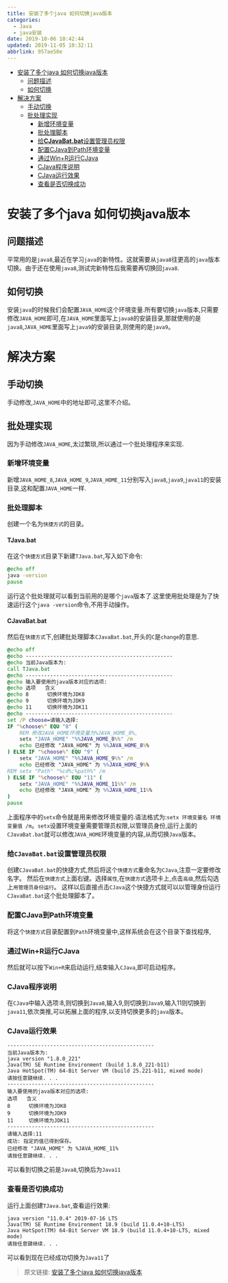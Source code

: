 ```yaml
---
title: 安装了多个java 如何切换java版本
categories: 
  - Java
  - java安装
date: 2019-10-06 10:42:44
updated: 2019-11-05 10:32:11
abbrlink: 957ae50e
---
```

- [安装了多个java 如何切换java版本](/blog/957ae50e/#安装了多个java-如何切换java版本)
    - [问题描述](/blog/957ae50e/#问题描述)
    - [如何切换](/blog/957ae50e/#如何切换)
- [解决方案](/blog/957ae50e/#解决方案)
    - [手动切换](/blog/957ae50e/#手动切换)
    - [批处理实现](/blog/957ae50e/#批处理实现)
        - [新增环境变量](/blog/957ae50e/#新增环境变量)
        - [批处理脚本](/blog/957ae50e/#批处理脚本)
        - [给**CJavaBat.bat**设置管理员权限](/blog/957ae50e/#给CJavaBat-bat设置管理员权限)
        - [配置CJava到Path环境变量](/blog/957ae50e/#配置CJava到Path环境变量)
        - [通过Win+R运行CJava](/blog/957ae50e/#通过Win-R运行CJava)
        - [CJava程序说明](/blog/957ae50e/#CJava程序说明)
        - [CJava运行效果](/blog/957ae50e/#CJava运行效果)
        - [查看是否切换成功](/blog/957ae50e/#查看是否切换成功)

<!--more-->
<script src="https://cdn.bootcss.com/jquery/3.4.0/jquery.slim.min.js"></script>
<script>$(document).ready(function () {$(".post-body > ul:nth-child(1)").hide();});</script>

<!--end-->
# 安装了多个java 如何切换java版本 #
## 问题描述 ##
平常用的是`java8`,最近在学习`java`的新特性。这就需要从`java8`往更高的`java`版本切换。由于还在使用`java8`,测试完新特性后我需要再切换回`java8`.
## 如何切换 ##
安装`java`的时候我们会配置`JAVA_HOME`这个环境变量.所有要切换`java`版本,只需要修改`JAVA_HOME`即可,在`JAVA_HOME`里面写上`java8`的安装目录,那就使用的是`java8`,`JAVA_HOME`里面写上`java9`的安装目录,则使用的是`java9`。
# 解决方案 #
## 手动切换 ##
手动修改,`JAVA_HOME`中的地址即可,这里不介绍。
## 批处理实现 ##
因为手动修改`JAVA_HOME`,太过繁琐,所以通过一个批处理程序来实现.
### 新增环境变量 ###
新增`JAVA_HOME_8`,`JAVA_HOME_9`,`JAVA_HOME_11`分别写入`java8`,`java9`,`java11`的安装目录,这和配置`JAVA_HOME`一样.
### 批处理脚本 ###
创建一个名为`快捷方式`的目录。
#### TJava.bat ####
在这个`快捷方式`目录下新建`TJava.bat`,写入如下命令:
```bat
@echo off
java -version
pause
```
运行这个批处理就可以看到当前用的是哪个`java`版本了.这里使用批处理是为了快速运行这个`java -version`命令,不用手动操作。
#### CJavaBat.bat ####
然后在`快捷方式`下,创建批处理脚本`CJavaBat.bat`,开头的`C`是`change`的意思.
```bat
@echo off
@echo ------------------------------------------------
@echo 当前Java版本为:
call TJava.bat
@echo ------------------------------------------------
@echo 输入要使用的java版本对应的选项:
@echo 选项   含义
@echo 8      切换环境为JDK8
@echo 9      切换环境为JDK9
@echo 11     切换环境为JDK11
@echo ------------------------------------------------
set /P choose=请输入选择:
IF "%choose%" EQU "8" (
    REM 修改JAVA_HOME环境变量为%JAVA_HOME_8%,
    setx "JAVA_HOME" "%%JAVA_HOME_8%%" /m
    echo 已经修改 "JAVA_HOME" 为 %%JAVA_HOME_8%%
) ELSE IF "%choose%" EQU "9" (
    setx "JAVA_HOME" "%%JAVA_HOME_9%%" /m
    echo 已经修改 "JAVA_HOME" 为 %%JAVA_HOME_9%%
REM setx "Path" "%cd%;%path%" /m
) ELSE IF "%choose%" EQU "11" (
    setx "JAVA_HOME" "%%JAVA_HOME_11%%" /m
    echo 已经修改 "JAVA_HOME" 为 %%JAVA_HOME_11%%
)
pause
```
上面程序中的`setx`命令就是用来修改环境变量的.语法格式为:`setx 环境变量名 环境变量值 /m`。`setx`设置环境变量需要管理员权限,以管理员身份,运行上面的`CJavaBat.bat`就可以修改`JAVA_HOME`环境变量的内容,从而切换`Java`版本。
### 给`CJavaBat.bat`设置管理员权限 ###
创建`CJavaBat.bat`的快捷方式,然后将这个`快捷方式`重命名为`CJava`,注意一定要修改名字。
然后在`快捷方式`上面右键。选择`属性`,在`快捷方式`选项卡上,点击`高级`,然后勾选上`用管理员身份运行`。
这样以后直接点击`CJava`这个快捷方式就可以以管理身份运行`CJavaBat.bat`这个批处理脚本了。
### 配置CJava到Path环境变量 ###
将这个`快捷方式`目录配置到`Path`环境变量中,这样系统会在这个目录下查找程序,
### 通过Win+R运行CJava ###
然后就可以按下`Win+R`来启动运行,结束输入`CJava`,即可启动程序。
### CJava程序说明 ###
在`CJava`中输入选项:8,则切换到`Java8`,输入9,则切换到`Java9`,输入11则切换到`java11`,依次类推,可以拓展上面的程序,以支持切换更多的`java`版本。
### CJava运行效果 ###
```
------------------------------------------------
当前Java版本为:
java version "1.8.0_221"
Java(TM) SE Runtime Environment (build 1.8.0_221-b11)
Java HotSpot(TM) 64-Bit Server VM (build 25.221-b11, mixed mode)
请按任意键继续. . .
------------------------------------------------
输入要使用的java版本对应的选项:
选项   含义
8      切换环境为JDK8
9      切换环境为JDK9
11     切换环境为JDK11
------------------------------------------------
请输入选择:11
成功: 指定的值已得到保存。
已经修改 "JAVA_HOME" 为 %JAVA_HOME_11%
请按任意键继续. . .

```
可以看到切换之前是`Java8`,切换后为`Java11`
### 查看是否切换成功 ###
运行上面创建`TJava.bat`,查看运行效果:
```
java version "11.0.4" 2019-07-16 LTS
Java(TM) SE Runtime Environment 18.9 (build 11.0.4+10-LTS)
Java HotSpot(TM) 64-Bit Server VM 18.9 (build 11.0.4+10-LTS, mixed mode)
请按任意键继续. . .
```
可以看到现在已经成功切换为`Java11`了

>原文链接: [安装了多个java 如何切换java版本](https://lanlan2017.github.io/blog/957ae50e/)
